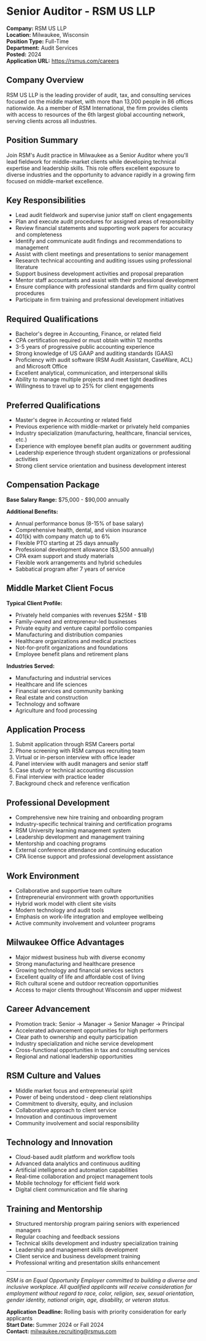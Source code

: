 # Senior Auditor - RSM US LLP

**Company:** RSM US LLP  
**Location:** Milwaukee, Wisconsin  
**Position Type:** Full-Time  
**Department:** Audit Services  
**Posted:** 2024  
**Application URL:** https://rsmus.com/careers

## Company Overview

RSM US LLP is the leading provider of audit, tax, and consulting services focused on the middle market, with more than 13,000 people in 86 offices nationwide. As a member of RSM International, the firm provides clients with access to resources of the 6th largest global accounting network, serving clients across all industries.

## Position Summary

Join RSM's Audit practice in Milwaukee as a Senior Auditor where you'll lead fieldwork for middle-market clients while developing technical expertise and leadership skills. This role offers excellent exposure to diverse industries and the opportunity to advance rapidly in a growing firm focused on middle-market excellence.

## Key Responsibilities

- Lead audit fieldwork and supervise junior staff on client engagements
- Plan and execute audit procedures for assigned areas of responsibility
- Review financial statements and supporting work papers for accuracy and completeness
- Identify and communicate audit findings and recommendations to management
- Assist with client meetings and presentations to senior management
- Research technical accounting and auditing issues using professional literature
- Support business development activities and proposal preparation
- Mentor staff accountants and assist with their professional development
- Ensure compliance with professional standards and firm quality control procedures
- Participate in firm training and professional development initiatives

## Required Qualifications

- Bachelor's degree in Accounting, Finance, or related field
- CPA certification required or must obtain within 12 months
- 3-5 years of progressive public accounting experience
- Strong knowledge of US GAAP and auditing standards (GAAS)
- Proficiency with audit software (RSM Audit Assistant, CaseWare, ACL) and Microsoft Office
- Excellent analytical, communication, and interpersonal skills
- Ability to manage multiple projects and meet tight deadlines
- Willingness to travel up to 25% for client engagements

## Preferred Qualifications

- Master's degree in Accounting or related field
- Previous experience with middle-market or privately held companies
- Industry specialization (manufacturing, healthcare, financial services, etc.)
- Experience with employee benefit plan audits or government auditing
- Leadership experience through student organizations or professional activities
- Strong client service orientation and business development interest

## Compensation Package

**Base Salary Range:** $75,000 - $90,000 annually

**Additional Benefits:**
- Annual performance bonus (8-15% of base salary)
- Comprehensive health, dental, and vision insurance
- 401(k) with company match up to 6%
- Flexible PTO starting at 25 days annually
- Professional development allowance ($3,500 annually)
- CPA exam support and study materials
- Flexible work arrangements and hybrid schedules
- Sabbatical program after 7 years of service

## Middle Market Client Focus

**Typical Client Profile:**
- Privately held companies with revenues $25M - $1B
- Family-owned and entrepreneur-led businesses
- Private equity and venture capital portfolio companies
- Manufacturing and distribution companies
- Healthcare organizations and medical practices
- Not-for-profit organizations and foundations
- Employee benefit plans and retirement plans

**Industries Served:**
- Manufacturing and industrial services
- Healthcare and life sciences
- Financial services and community banking
- Real estate and construction
- Technology and software
- Agriculture and food processing

## Application Process

1. Submit application through RSM Careers portal
2. Phone screening with RSM campus recruiting team
3. Virtual or in-person interview with office leader
4. Panel interview with audit managers and senior staff
5. Case study or technical accounting discussion
6. Final interview with practice leader
7. Background check and reference verification

## Professional Development

- Comprehensive new hire training and onboarding program
- Industry-specific technical training and certification programs
- RSM University learning management system
- Leadership development and management training
- Mentorship and coaching programs
- External conference attendance and continuing education
- CPA license support and professional development assistance

## Work Environment

- Collaborative and supportive team culture
- Entrepreneurial environment with growth opportunities
- Hybrid work model with client site visits
- Modern technology and audit tools
- Emphasis on work-life integration and employee wellbeing
- Active community involvement and volunteer programs

## Milwaukee Office Advantages

- Major midwest business hub with diverse economy
- Strong manufacturing and healthcare presence
- Growing technology and financial services sectors
- Excellent quality of life and affordable cost of living
- Rich cultural scene and outdoor recreation opportunities
- Access to major clients throughout Wisconsin and upper midwest

## Career Advancement

- Promotion track: Senior → Manager → Senior Manager → Principal
- Accelerated advancement opportunities for high performers
- Clear path to ownership and equity participation
- Industry specialization and niche service development
- Cross-functional opportunities in tax and consulting services
- Regional and national leadership opportunities

## RSM Culture and Values

- Middle market focus and entrepreneurial spirit
- Power of being understood - deep client relationships
- Commitment to diversity, equity, and inclusion
- Collaborative approach to client service
- Innovation and continuous improvement
- Community involvement and social responsibility

## Technology and Innovation

- Cloud-based audit platform and workflow tools
- Advanced data analytics and continuous auditing
- Artificial intelligence and automation capabilities
- Real-time collaboration and project management tools
- Mobile technology for efficient field work
- Digital client communication and file sharing

## Training and Mentorship

- Structured mentorship program pairing seniors with experienced managers
- Regular coaching and feedback sessions
- Technical skills development and industry specialization training
- Leadership and management skills development
- Client service and business development training
- Professional writing and presentation skills enhancement

---

*RSM is an Equal Opportunity Employer committed to building a diverse and inclusive workplace. All qualified applicants will receive consideration for employment without regard to race, color, religion, sex, sexual orientation, gender identity, national origin, age, disability, or veteran status.*

**Application Deadline:** Rolling basis with priority consideration for early applicants  
**Start Date:** Summer 2024 or Fall 2024  
**Contact:** milwaukee.recruiting@rsmus.com